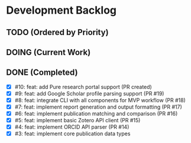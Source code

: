 # Development Backlog

## TODO (Ordered by Priority)

## DOING (Current Work)

## DONE (Completed)
- [x] #10: feat: add Pure research portal support (PR created)
- [x] #9: feat: add Google Scholar profile parsing support (PR #19)
- [x] #8: feat: integrate CLI with all components for MVP workflow (PR #18)
- [x] #7: feat: implement report generation and output formatting (PR #17)
- [x] #6: feat: implement publication matching and comparison (PR #16)
- [x] #5: feat: implement basic Zotero API client (PR #15)
- [x] #4: feat: implement ORCID API parser (PR #14)
- [x] #3: feat: implement core publication data types